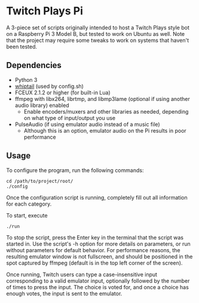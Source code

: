 # Twitch Plays Pi

A 3-piece set of scripts originally intended to host a Twitch Plays style bot on a Raspberry Pi 3 Model B, but tested to work on Ubuntu as well. Note that the project may require some tweaks to work on systems that haven't been tested.

## Dependencies

* Python 3
* [whiptail](https://linux.die.net/man/1/whiptail) (used by config.sh)
* FCEUX 2.1.2 or higher (for built-in Lua)
* ffmpeg with libx264, librtmp, and libmp3lame (optional if using another audio library) enabled
    * Enable encoders/muxers and other libraries as needed, depending on what type of input/output you use
* PulseAudio (if using emulator audio instead of a music file)
    * Although this is an option, emulator audio on the Pi results in poor performance

## Usage

To configure the program, run the following commands:

```
cd /path/to/project/root/
./config
```

Once the configuration script is running, completely fill out all information for each category.

To start, execute 

```
./run
```

To stop the script, press the Enter key in the terminal that the script was started in. Use the script's -h option for more details on parameters, or run without parameters for default behavior. For performance reasons, the resulting emulator window is not fullscreen, and should be positioned in the spot captured by ffmpeg (default is in the top left corner of the screen).

Once running, Twitch users can type a case-insensitive input corresponding to a valid emulator input, optionally followed by the number of times to press the input. The choice is voted for, and once a choice has enough votes, the input is sent to the emulator.
